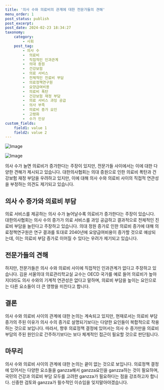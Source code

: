 ```yaml
---
title: '의사 수와 의료비의 관계에 대한 전문가들의 견해'
menu_order: 1
post_status: publish
post_excerpt: 
post_date: 2024-02-23 18:34:27
taxonomy:
    category:
        - 사회
    post_tag:
        - 의사 수
        -  의료비
        -  직접적인 인과관계
        -  의대 증원
        -  건강보험
        -  의료 서비스
        -  전체적인 진료비 부담
        -  의료정책연구원
        -  요양급여비용
        -  의료비 폭탄
        -  건강보험 재정 부담
        -  의료 서비스 과잉 공급
        -  의사 부족
        -  의료비 증가 요인
        -  고령화
        -  수가 인상
custom_fields:
    field1: value 1
    field2: value 2
---
```


![Image](https://imgnews.pstatic.net/image/008/2024/02/23/0005002851_001_20240223060103158.jpg?type=w647)

![Image](https://imgnews.pstatic.net/image/008/2024/02/23/0005002851_002_20240223060103195.jpg?type=w647)

의사 수가 늘면 의료비가 증가한다는 주장이 있지만, 전문가들 사이에서는 이에 대한 다양한 견해가 제시되고 있습니다. 대한의사협회는 의대 증원으로 인한 의료비 폭탄과 건강보험 재정 부담을 우려하고 있지만, 이에 대해 의사 수와 의료비 사이의 직접적 연관성을 부정하는 의견도 제기되고 있습니다.
## 의사 수 증가와 의료비 부담
의료 서비스를 제공하는 의사 수가 늘어날수록 의료비가 증가한다는 주장이 있습니다. 대한의사협회는 의사 수의 증가가 의료 서비스를 과잉 공급하고 결과적으로 전체적인 진료비 부담을 늘린다고 주장하고 있습니다.
의대 정원 증가로 인한 의료비 증가에 대해 의료정책연구원은 연구 결과를 토대로 2040년에 요양급여비용이 증가할 것으로 예상되는데, 이는 의료비 부담 증가로 이어질 수 있다는 우려가 제기되고 있습니다.
## 전문가들의 견해
하지만, 전문가들은 의사 수와 의료비 사이에 직접적인 인과관계가 없다고 주장하고 있습니다. 김윤 서울의대 의료관리학교실 교수는 OECD 국가를 예로 들어 의료비가 높아지더라도 의사 수와의 기계적 연관성은 없다고 말하며, 의료비 부담을 높이는 요인으로는 다른 요소들이 더 큰 영향을 미친다고 합니다.
## 결론
의사 수와 의료비 사이의 관계에 대한 논의는 계속되고 있지만, 현재로서는 의료비 부담 증가의 주된 이유가 의사 수의 증가로 설명되기보다는 다양한 요인들이 복합적으로 작용하는 것으로 보입니다. 따라서, 향후 의료정책 결정에 있어서는 의사 수 증가만을 의료비 부담의 주된 원인으로 간주하기보다는 보다 체계적인 접근이 필요할 것으로 판단됩니다.
## 마무리
의사 수와 의료비 사이의 관계에 대한 논의는 끝이 없는 것으로 보입니다. 의료정책 결정에 있어서는 다양한 요소들을 ganzza해서 ganzza요인을 ganzza하는 것이 필요하며, 국민의 건강과 의료비 부담 모두를 고려한 ganzza가 필요하다는 점을 강조하고자 합니다. 신중한 검토와 ganzza가 필수적인 이슈임을 잊지말아야겠습니다.
